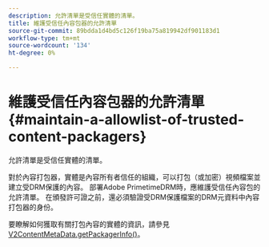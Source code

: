```yaml
---
description: 允許清單是受信任實體的清單。
title: 維護受信任內容包器的允許清單
source-git-commit: 89bdda1d4bd5c126f19ba75a819942df901183d1
workflow-type: tm+mt
source-wordcount: '134'
ht-degree: 0%

---
```



# 維護受信任內容包器的允許清單 {#maintain-a-allowlist-of-trusted-content-packagers}

允許清單是受信任實體的清單。

對於內容打包器，實體是內容所有者信任的組織，可以打包（或加密）視頻檔案並建立受DRM保護的內容。 部署Adobe PrimetimeDRM時，應維護受信任內容包的允許清單。 在頒發許可證之前，還必須驗證受DRM保護檔案的DRM元資料中內容打包器的身份。

要瞭解如何獲取有關打包內容的實體的資訊，請參見 [V2ContentMetaData.getPackagerInfo()](https://help.adobe.com/en_US/primetime/api/drm-apis/server/javadocs-flashaccess-pro/com/adobe/flashaccess/sdk/media/drm/keys/v2/V2ContentMetaData.html#getPackagerInfo())。
